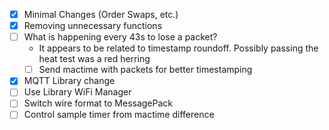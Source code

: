 * [x] Minimal Changes (Order Swaps, etc.)
* [x] Removing unnecessary functions
* [ ] What is happening every 43s to lose a packet?
    * It appears to be related to timestamp roundoff. Possibly passing the heat test was a red herring
    * [ ] Send mactime with packets for better timestamping
* [x] MQTT Library change
* [ ] Use Library WiFi Manager
* [ ] Switch wire format to MessagePack
* [ ] Control sample timer from mactime difference
